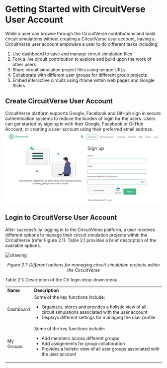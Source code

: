 # Getting Started with CircuitVerse User Account
While a user can browse through the CircuitVerse contributions and build circuit simulations without creating a CircuitVerse user account, having a CircuitVerse user account empowers a user to do different tasks including:

1. Use dashboard to save and manage circuit simulation files 
2. Fork a live circuit contribution to explore and build upon the work of other users
3. Share circuit simulation project files using unique URLs
4. Collaborate with different user groups for different group projects
5. Embed interactive circuits using iframe within web pages and Google Slides

## Create CircuitVerse User Account
CircuitVerse platform supports Google, Facebook and GitHub sign in secure authentication systems to reduce the burden of login for the users. Users can get started by signing in with their Google, Facebook or GitHub Account, or creating a user account using their preferred email address.
![drawing](../images/img_chapter2/2.70.png)

## Login to CircuitVerse User Account
After successfully logging in to the CircuitVerse platform, a user receives different options to manage their circuit simulation projects within the CircuitVerse (refer Figure 2.1). Table 2.1 provides a brief description of the available options.

![drawing](../images/img_chapter2/2.1.png)

<div align="center"><em>Figure 2.1:  Different options for managing circuit simulation projects within the CircuitVerse</em></div>

Table 2.1: Description of the CV login drop-down menu


<table>
  <tr>
   <td><strong>Name</strong>
   </td>
   <td><strong>Description</strong>
   </td>
  </tr>
  <tr>
   <td>Dashboard
   </td>
   <td>Some of the key functions include:
<ul>

<li>Organizes, stores and provides a holistic view of all circuit simulations associated with the user account

<li>Displays different settings for managing the user profile
</li>
</ul>
   </td>
  </tr>
  <tr>
   <td>My Groups
   </td>
   <td>Some of the key functions include:
<ul>

<li>Add members across different groups 

<li>Add assignments for group collaboration

<li>Provides a holistic view of all user groups associated with the user account				
</li>
</ul>
   </td>
  </tr>
</table>




